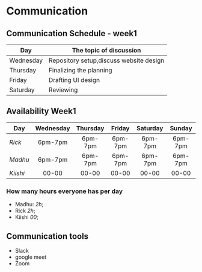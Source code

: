 # Communication

## Communication Schedule - week1

| Day       | The topic of discussion                                   |
| --------- | -----------------------                                   |
| Wednesday | Repository setup,discuss website design                   |
| Thursday  | Finalizing the planning                                   |
| Friday    | Drafting UI design                                        |
| Saturday  | Reviewing

## Availability Week1

| Day| Wednesday | Thursday | Friday | Saturday | Sunday |
| ---| :-------: | :------: | :----: | :------: | :----: |
|_Rick_|6pm-7pm|6pm-7pm|6pm-7pm|6pm-7pm|6pm-7pm          |
|_Madhu_|6pm-7pm|6pm-7pm|6pm-7pm|6pm-7pm|6pm-7pm         |
|_Kiishi_|00-00|00-00|00-00|00-00|00-00|00-00|00-00      |


### How many hours everyone has per day

- Madhu: _2h_;
- Rick _2h_;
- Kiishi _00_;

## Communication tools

- Slack
- google meet
- Zoom